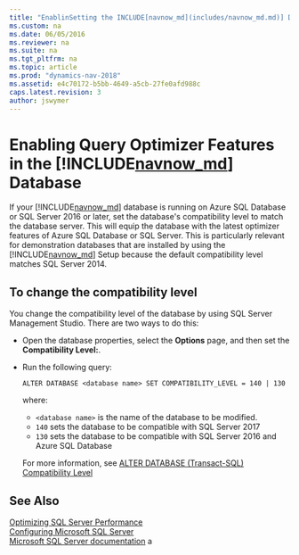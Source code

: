 ```yaml
---
title: "EnablinSetting the INCLUDE[navnow_md](includes/navnow_md.md)] Database Compatibility Level to Enable Query Optimizer Features"
ms.custom: na
ms.date: 06/05/2016
ms.reviewer: na
ms.suite: na
ms.tgt_pltfrm: na
ms.topic: article
ms.prod: "dynamics-nav-2018"
ms.assetid: e4c70172-b5bb-4649-a5cb-27fe0afd988c
caps.latest.revision: 3
author: jswymer
---
```

# Enabling Query Optimizer Features in the  [!INCLUDE[navnow_md](includes/navnow_md.md)] Database

If your [!INCLUDE[navnow_md](includes/navnow_md.md)] database is running on Azure SQL Database or SQL Server 2016 or later, set the database's compatibility level to match the database server. This will equip the database with the latest optimizer features of Azure SQL Database or SQL Server. This is particularly relevant for demonstration databases that are installed by using the [!INCLUDE[navnow_md](includes/navnow_md.md)] Setup because the default compatibility level matches SQL Server 2014. 

## To change the compatibility level
You change the compatibility level of the database by using SQL Server Management Studio. There are two ways to do this:

- Open the database properties, select the **Options** page, and then set the **Compatibility Level:**. 
- Run the following query:

    ```
    ALTER DATABASE <database name> SET COMPATIBILITY_LEVEL = 140 | 130 
    ```
 
    where:
   -    `<database name>` is the name of the database to be modified.
   -    `140` sets the database to be compatible with SQL Server 2017
   -    `130` sets the database to be compatible with SQL Server 2016 and Azure SQL Database

   For more information, see [ALTER DATABASE (Transact-SQL) Compatibility Level](https://docs.microsoft.com/en-us/sql/t-sql/statements/alter-database-transact-sql-compatibility-level)  

## See Also  
[Optimizing SQL Server Performance](Optimizing-SQL-Server-Performance-with-Microsoft-Dynamics-NAV.md)    
[Configuring Microsoft SQL Server](Configuring-Microsoft-SQL-Server.md)   
[Microsoft SQL Server documentation](http://go.microsoft.com/fwlink/?LinkId=253107)
a